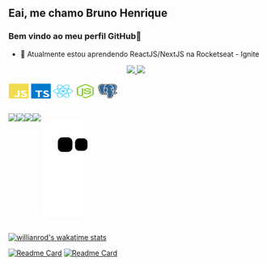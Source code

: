 ## Eai, me chamo Bruno Henrique
### Bem vindo ao meu perfil GitHub👋

- 🌱 Atualmente estou aprendendo ReactJS/NextJS na Rocketseat - Ignite

<div align="center">
  <a href="https://github.com/brunoh5">
    <img height="180em" src="https://github-readme-stats.vercel.app/api?username=brunoh5&show_icons=true&theme=omni&include_all_commits=true&count_private=true"/>
    <img height="180em" src="https://github-readme-stats.vercel.app/api/top-langs/?username=brunoh5&layout=compact&langs_count=8&theme=omni&hide=python,handlebars,shell,dockerfile"/>
  </a>
</div>
<div style="display: inline_block"><br>
  <img align="center" alt="Javascript" height="30" width="40" src="https://raw.githubusercontent.com/devicons/devicon/master/icons/javascript/javascript-plain.svg"/>
  <img align="center" alt="Typescript" height="30" width="40" src="https://raw.githubusercontent.com/devicons/devicon/master/icons/typescript/typescript-plain.svg"/>
  <img align="center" alt="ReactJS" height="30" width="40" src="https://raw.githubusercontent.com/devicons/devicon/master/icons/react/react-original.svg"/>
  <img align='center' alt='NodeJS' height="30" width="40" src="https://raw.githubusercontent.com/devicons/devicon/master/icons/nodejs/nodejs-original.svg" />
  <img align='center' alt='NodeJS' height="30" width="40" src='https://raw.githubusercontent.com/devicons/devicon/master/icons/postgresql/postgresql-original.svg' />
</div>

##
  
<div style="display: flex">
  <a href='https://img.shields.io/badge/WhatsApp-25D366?style=for-the-badge&logo=whatsapp&logoColor=white' target='_blank'>
    <img src='https://img.shields.io/badge/WhatsApp-25D366?style=for-the-badge&logo=whatsapp&logoColor=white' />
  </a>
  <a href="https://instagram.com/bruno__h.s" target="_blank">
    <img src="https://img.shields.io/badge/-Instagram-%23E4405F?style=for-the-badge&logo=instagram&logoColor=white" target="_blank">
  </a>
  <a href = "mailto:brunohenriquesantos272@gmail.com">
    <img src="https://img.shields.io/badge/Gmail-D14836?style=for-the-badge&logo=gmail&logoColor=white" target="_blank">
  </a>
  <a href="https://www.linkedin.com/in/brunoh5" target="_blank">
    <img src="https://img.shields.io/badge/-LinkedIn-%230077B5?style=for-the-badge&logo=linkedin&logoColor=white" target="_blank">
  </a>
  
  ![Snake animation](https://github.com/brunoh5/brunoh5/blob/output/github-contribution-grid-snake.svg)
  
</div>

[![willianrod's wakatime stats](https://github-readme-stats.vercel.app/api/wakatime?username=brunoh5&theme=omni)](https://github.com/anuraghazra/github-readme-stats)
  
[![Readme Card](https://github-readme-stats.vercel.app/api/pin/?username=brunoh5&repo=rentx-ignite&show_owner=true&theme=omni)](https://github.com/anuraghazra/github-readme-stats)
[![Readme Card](https://github-readme-stats.vercel.app/api/pin/?username=brunoh5&repo=03-ignews-ignite-nextjs&show_owner=true&theme=omni)](https://github.com/anuraghazra/github-readme-stats)
